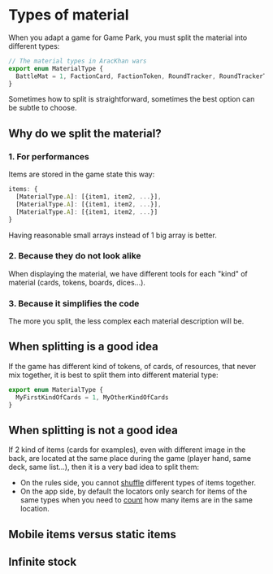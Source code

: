 # Types of material

When you adapt a game for Game Park, you must split the material into different types:
```ts
// The material types in AracKhan wars
export enum MaterialType {
  BattleMat = 1, FactionCard, FactionToken, RoundTracker, RoundTrackerToken
}
```

Sometimes how to split is straightforward, sometimes the best option can be subtle to choose.

## Why do we split the material?

### 1. For performances
Items are stored in the game state this way:

```ts
items: {
  [MaterialType.A]: [{item1, item2, ...}], 
  [MaterialType.A]: [{item1, item2, ...}], 
  [MaterialType.A]: [{item1, item2, ...}]
}
```
Having reasonable small arrays instead of 1 big array is better.

### 2. Because they do not look alike
When displaying the material, we have different tools for each "kind" of material (cards, tokens, boards, dices...).

### 3. Because it simplifies the code
The more you split, the less complex each material description will be.

## When splitting is a good idea
If the game has different kind of tokens, of cards, of resources, that never mix together,
it is best to split them into different material type:

```ts
export enum MaterialType {
  MyFirstKindOfCards = 1, MyOtherKindOfCards
}
```

## When splitting is not a good idea
If 2 kind of items (cards for examples), even with different image in the back, are located at the same place during the game (player hand, same deck, same list...),
then it is a very bad idea to split them:

* On the rules side, you cannot [shuffle](item-moves.md#shuffle) different types of items together.
* On the app side, by default the locators only search for items of the same types when you need to [count](item-locator-api.md#countItems) how many items are in the same location.

## Mobile items versus static items


## Infinite stock